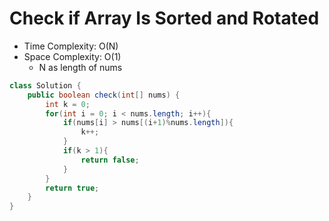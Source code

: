 # Check if Array Is Sorted and Rotated

- Time Complexity: O(N)
- Space Complexity: O(1)
  - N as length of nums

```java
class Solution {
    public boolean check(int[] nums) {
        int k = 0;
        for(int i = 0; i < nums.length; i++){
            if(nums[i] > nums[(i+1)%nums.length]){
                k++;
            }
            if(k > 1){
                return false;
            }
        }
        return true;
    }
}
```
